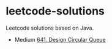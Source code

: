 # leetcode-solutions
Leetcode solutions based on Java.

* Medium
[641. Design Circular Queue](https://github.com/chenyulian/leetcode-solutions/blob/master/doc/medium/641.Design-Circular-Queue.md)
